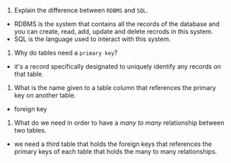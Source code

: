 1. Explain the difference between `RDBMS` and `SQL`.
- RDBMS is the system that contains all the records of the database and you can create, read, add, update and delete recrods in this system.
- SQL is the language used to interact with this system.

1. Why do tables need a `primary key`?
- it's a record specifically designated to uniquely identify any records on that table.
1. What is the name given to a table column that references the primary key on another table.
- foreign key
1. What do we need in order to have a _many to many_ relationship between two tables.
- we need a third table that holds the foreign keys that references the primary keys of each table that holds the many to many relationships.
